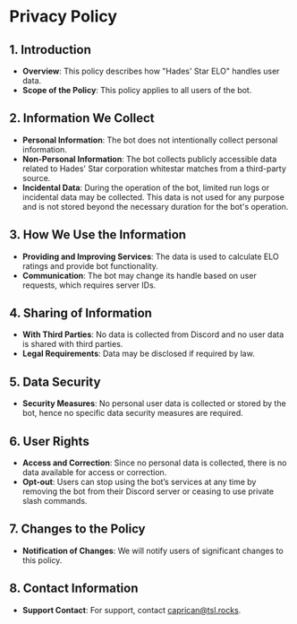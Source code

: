 
# Privacy Policy

## 1. Introduction
- **Overview**: This policy describes how "Hades' Star ELO" handles user data.
- **Scope of the Policy**: This policy applies to all users of the bot.

## 2. Information We Collect
- **Personal Information**: The bot does not intentionally collect personal information.
- **Non-Personal Information**: The bot collects publicly accessible data related to Hades' Star corporation whitestar matches from a third-party source.
- **Incidental Data**: During the operation of the bot, limited run logs or incidental data may be collected. This data is not used for any purpose and is not stored beyond the necessary duration for the bot's operation.

## 3. How We Use the Information
- **Providing and Improving Services**: The data is used to calculate ELO ratings and provide bot functionality.
- **Communication**: The bot may change its handle based on user requests, which requires server IDs.

## 4. Sharing of Information
- **With Third Parties**: No data is collected from Discord and no user data is shared with third parties.
- **Legal Requirements**: Data may be disclosed if required by law.

## 5. Data Security
- **Security Measures**: No personal user data is collected or stored by the bot, hence no specific data security measures are required.

## 6. User Rights
- **Access and Correction**: Since no personal data is collected, there is no data available for access or correction.
- **Opt-out**: Users can stop using the bot’s services at any time by removing the bot from their Discord server or ceasing to use private slash commands.

## 7. Changes to the Policy
- **Notification of Changes**: We will notify users of significant changes to this policy.

## 8. Contact Information
- **Support Contact**: For support, contact [caprican@tsl.rocks](mailto:caprican@tsl.rocks).
